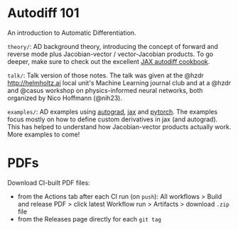 # Autodiff 101

An introduction to Automatic Differentiation.


`theory/`: AD background theory, introducing the concept of forward and
reverse mode plus Jacobian-vector / vector-Jacobian products. To go deeper,
make sure to check out the excellent [JAX autodiff
cookbook][jax_autodiff_cookbook].

`talk/`: Talk version of those notes. The talk was given at the @hzdr
<http://helmholtz.ai> local unit's Machine Learning journal club and at a @hzdr
and @casus workshop on physics-informed neural networks, both organized by Nico
Hoffmann (@nih23).

`examples/`: AD examples using [autograd], [jax] and [pytorch]. The examples
focus mostly on how to define custom derivatives in jax (and autograd). This
has helped to understand how Jacobian-vector products actually work. More
examples to come!



# PDFs

Download CI-built PDF files:

* from the Actions tab after each CI run (on `push`): All workflows > Build
  and release PDF > click latest Workflow run > Artifacts > download `.zip`
  file
* from the Releases page directly for each `git tag`


[autograd]: https://github.com/HIPS/autograd
[jax]: https://github.com/google/jax
[pytorch]: https://github.com/pytorch/pytorch
[jax_autodiff_cookbook]: https://jax.readthedocs.io/en/latest/notebooks/autodiff_cookbook.html
